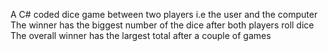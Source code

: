A C# coded dice game between two players i.e the user and the computer
The winner has the biggest number of the dice after both players roll dice 
The overall winner has the largest total after a couple of games
